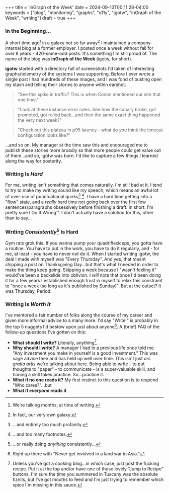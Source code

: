 +++
title = 'inGraph of the Week'
date = 2024-09-13T00:11:28-04:00
keywords = ["blog", "monitoring", "graphs", "o11y", "igotw", "inGraph of the Week", "writing"]
draft = true
+++

### In the Beginning...

A short time ago[^1] in a galaxy not so far away[^2] I maintained a company-internal blog at a former employer. I posted once a week without fail for over 8 years - 420-some-odd posts. It's something I'm still proud of. The name of the blog was **inGraph of the Week** (igotw, for short).

**igotw** started with a directory full of screenshots I'd taken of interesting graphs/telemetry of the systems I was supporting. Before I ever wrote a single post I had hundreds of these images, and I was fond of busting open my stash and telling their stories to anyone within earshot.

> "See this spike in traffic? This is when Conan mentioned our site that one time."

> "Look at these instance error rates. See how the canary broke, got promoted, got rolled back...and then the same exact thing happened the very next week?"

> "Check out this plateau in p95 latency - what do _you_ think the timeout configuration looks like?"

...and so on. My manager at the time saw this and encouraged me to publish these stories more broadly so that more people could get value out of them...and so, igotw was born. I'd like to capture a few things I learned along the way for posterity.

### Writing Is _Hard_

For me, writing isn't something that comes naturally. I'm still bad at it. I tend to try to make my writing sound like my speech, which means an awful lot of over-use of punctuational quirks[^3] [^4]. I have a hard time getting into a "flow" state, and a _really_ hard time not going back over the first few sentences/paragraphs obsessively before finishing a draft. In short: I'm pretty sure I Do It Wrong&trade;. I don't actually have a solution for this, other than to say...

### Writing _Consistently_[^5] Is Hard

Gym rats grok this. If you wanna pump your quadriflexiceps, you gotta have a routine. You have to put in the work, you have to do it regularly, and - for me, at least - you have to never _not_ do it. When I started writing igotw, the deal I made with myself was "Every Thursday". And yes, that meant shipping a post on Thanksgiving Day...but that's what I needed in order to make the thing keep going. Skipping a week because I "wasn't feeling it" would've been a backslide into oblivion. I _will_ note that once I'd been doing it for a few years I established enough trust in myself to relax this constraint to "once a week (so long as it's published by Sunday)". But at the outset? It was Thursday, Period.

### Writing Is _Worth It_

I've mentored a fair number of folks along the course of my career and given more informal advice to a many more. I'd say "Write!" is probably in the top 5 nuggets I'd bestow upon just about anyone[^6]. A (brief) FAQ of the follow-up questions I've gotten on this:

* **What should I write?** Literally, anything[^7].
* **Why should I write?** A manager I had in a previous life once told me "Any investment you make in yourself is a good investment." This was sage advice then and has held up well over time. This isn't just _ars gratia artis_ we're talking about here. Being able to write - to put thoughts to "paper" - to communicate - is a super-valuable skill, and honing a skill takes practice. So...practice it.
* **What if no one reads it?** My first instinct to this question is to respond "Who cares?"...but
* **What if _everyone_ reads it** 

[^1]: We're talking months, at time of writing.
[^2]: In fact, our very own galaxy.
[^3]: ...and entirely too much profanity.
[^4]: ...and too many footnotes.
[^5]: ...or really doing _anything_ consistently...
[^6]: Right up there with "Never get involved in a land war in Asia."
[^7]: Unless you've got a cooking blog...in which case, just post the fucking recipe. Put it at the top and/or have one of those lovely "Jump to Recipe" buttons. I'm sure the time you summered in Tuscany was the absolute tiznits, but I've got mouths to feed and I'm just trying to remember which spice I'm missing in this sauce.
